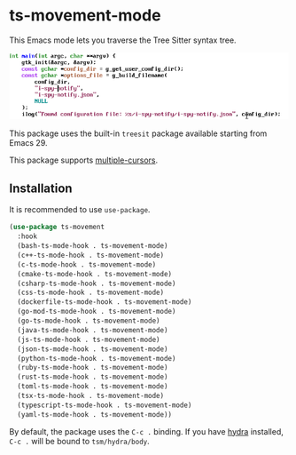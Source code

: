 # ts-movement-mode

This Emacs mode lets you traverse the Tree Sitter syntax tree.

![demo.gif](demo.gif)

This package uses the built-in `treesit` package available starting from Emacs 29.

This package supports [multiple-cursors](https://github.com/magnars/multiple-cursors.el).

## Installation

It is recommended to use `use-package`.

```lisp
(use-package ts-movement
  :hook
  (bash-ts-mode-hook . ts-movement-mode)
  (c++-ts-mode-hook . ts-movement-mode)
  (c-ts-mode-hook . ts-movement-mode)
  (cmake-ts-mode-hook . ts-movement-mode)
  (csharp-ts-mode-hook . ts-movement-mode)
  (css-ts-mode-hook . ts-movement-mode)
  (dockerfile-ts-mode-hook . ts-movement-mode)
  (go-mod-ts-mode-hook . ts-movement-mode)
  (go-ts-mode-hook . ts-movement-mode)
  (java-ts-mode-hook . ts-movement-mode)
  (js-ts-mode-hook . ts-movement-mode)
  (json-ts-mode-hook . ts-movement-mode)
  (python-ts-mode-hook . ts-movement-mode)
  (ruby-ts-mode-hook . ts-movement-mode)
  (rust-ts-mode-hook . ts-movement-mode)
  (toml-ts-mode-hook . ts-movement-mode)
  (tsx-ts-mode-hook . ts-movement-mode)
  (typescript-ts-mode-hook . ts-movement-mode)
  (yaml-ts-mode-hook . ts-movement-mode))
```

By default, the package uses the `C-c .` binding. If you have [hydra](https://github.com/abo-abo/hydra) installed, `C-c .` will be bound to `tsm/hydra/body`.
